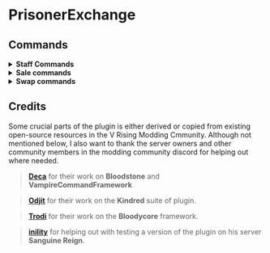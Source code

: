 # PrisonerExchange

## Commands
<details>
<summary><strong>Staff Commands</strong></summary>

- `.pe clear` Clear all active prisoner exchanges between users.
- `.pe remove (username)` Remove any sale/swap request involving a specified user.
- `.pe removecooldown (username)` Removes command cooldown on specified user.

</details>

<details>
<summary><strong>Sale commands</strong></summary>

- `.pe sell (username) (price)` Sends a sale offer to the specified username.
- `.pe cancelsale` Cancel outgoing sale offer.
- `.pe acceptsale` Accept incoming sale offer.
- `.pe declinesale` Decline incoming sale offer.

</details>

<details>
<summary><strong>Swap commands</strong></summary>

- `.pe swap (username)` Initiate a trade with another user (prisoner for prisoner).
- `.pe cancelswap` Cancel outgoing swap offer.
- `.pe acceptswap` Accept incoming swap offer.
- `.pe declineswap` Decline incoming swap offer.

</details>

## Credits
Some crucial parts of the plugin is either derived or copied from existing open-source resources in the V Rising Modding Cmmunity. Although not mentioned below, I also want to thank the server owners and other community members in the modding community discord for helping out where needed.

> **[Deca](https://github.com/decaprime)** for their work on **Bloodstone** and **VampireCommandFramework**

> **[Odjit](https://github.com/Odjit)** for their work on the **Kindred** suite of plugin.

> **[Trodi](https://github.com/oscarpedrero)** for their work on the **Bloodycore** framework.

> **[inility](https://github.com/Darreans)** for helping out with testing a version of the plugin on his server **Sanguine Reign**.
